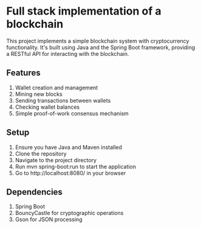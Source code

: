 # Full stack implementation of a blockchain
This project implements a simple blockchain system with cryptocurrency functionality. It's built using Java and the Spring Boot framework, providing a RESTful API for interacting with the blockchain.

## Features
1. Wallet creation and management
2. Mining new blocks
3. Sending transactions between wallets
4. Checking wallet balances
5. Simple proof-of-work consensus mechanism

## Setup
1. Ensure you have Java and Maven installed
2. Clone the repository
3. Navigate to the project directory
4. Run mvn spring-boot:run to start the application
5. Go to http://localhost:8080/ in your browser

## Dependencies
1. Spring Boot
2. BouncyCastle for cryptographic operations
3. Gson for JSON processing
